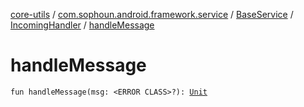 [core-utils](../../../index.md) / [com.sophoun.android.framework.service](../../index.md) / [BaseService](../index.md) / [IncomingHandler](index.md) / [handleMessage](./handle-message.md)

# handleMessage

`fun handleMessage(msg: <ERROR CLASS>?): `[`Unit`](https://kotlinlang.org/api/latest/jvm/stdlib/kotlin/-unit/index.html)